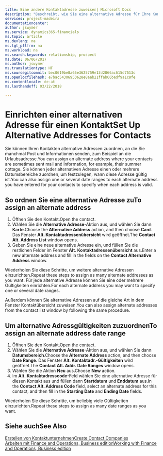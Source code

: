```yaml
---
title: Eine andere Kontaktadresse zuweisen| Microsoft Docs
description: "Beschreibt, wie Sie eine alternative Adresse für Ihre Kontakte zuweisen, an die Sie manchmal Informationen senden."
services: project-madeira
documentationcenter: 
author: jswymer
ms.service: dynamics365-financials
ms.topic: article
ms.devlang: na
ms.tgt_pltfrm: na
ms.workload: na
ms.search.keywords: relationship, prospect
ms.date: 06/06/2017
ms.author: jswymer
ms.translationtype: HT
ms.sourcegitcommit: bec0619be0a65e3625759e13d2866ac615d7513c
ms.openlocfilehash: e7bac54306953628e8aab21ffab66badf9a1c8fe
ms.contentlocale: de-at
ms.lasthandoff: 03/22/2018

---
```

# <a name="set-up-alternative-addresses-for-contacts"></a><span data-ttu-id="62209-103">Einrichten einer alternativen Adresse für einen Kontakt</span><span class="sxs-lookup"><span data-stu-id="62209-103">Set Up Alternative Addresses for Contacts</span></span>
<span data-ttu-id="62209-104">Sie können Ihren Kontakten alternative Adressen zuordnen, an die Sie manchmal Post und Informationen senden, zum Beispiel an die Urlaubsadresse.</span><span class="sxs-lookup"><span data-stu-id="62209-104">You can assign an alternate address where your contacts are sometimes sent mail and information, for example, their summer cottage.</span></span> <span data-ttu-id="62209-105">Sie können jeder alternativen Adresse einen oder mehrere Datumsbereiche zuordnen, um festzulegen, wann diese Adresse gültig ist.</span><span class="sxs-lookup"><span data-stu-id="62209-105">You can also assign one or several date ranges to each alternate address you have entered for your contacts to specify when each address is valid.</span></span>

## <a name="to-assign-an-alternate-address"></a><span data-ttu-id="62209-106">So ordnen Sie eine alternative Adresse zu</span><span class="sxs-lookup"><span data-stu-id="62209-106">To assign an alternate address</span></span>
1. <span data-ttu-id="62209-107">Öffnen Sie den Kontakt.</span><span class="sxs-lookup"><span data-stu-id="62209-107">Open the contact.</span></span>
2. <span data-ttu-id="62209-108">Wählen Sie die **Alternative Adresse**-Aktion aus, und wählen Sie dann **Karte**.</span><span class="sxs-lookup"><span data-stu-id="62209-108">Choose the **Alternative Address** action, and then choose **Card**.</span></span> <span data-ttu-id="62209-109">Das Fenster **Alt. Kontaktadressenübersicht** wird geöffnet.</span><span class="sxs-lookup"><span data-stu-id="62209-109">The **Contact Alt. Address List** window opens.</span></span>
3. <span data-ttu-id="62209-110">Geben Sie eine neue alternative Adresse ein, und füllen Sie die restlichen Felder im Fenster **Alt. Kontaktadressenübersicht** aus.</span><span class="sxs-lookup"><span data-stu-id="62209-110">Enter a new alternate address and fill in the fields on the **Contact Alternative Address** window.</span></span>

<span data-ttu-id="62209-111">Wiederholen Sie diese Schritte, um weitere alternative Adressen einzurichten.</span><span class="sxs-lookup"><span data-stu-id="62209-111">Repeat these steps to assign as many alternate addresses as you want.</span></span> <span data-ttu-id="62209-112">Für jede alternative Adresse können Sie eine oder mehrere Gültigkeiten einrichten.</span><span class="sxs-lookup"><span data-stu-id="62209-112">For each alternate address you may want to specify one or several date ranges.</span></span>

<span data-ttu-id="62209-113">Außerdem können Sie alternative Adressen auf die gleiche Art in dem Fenster Kontaktübersicht zuweisen.</span><span class="sxs-lookup"><span data-stu-id="62209-113">You can also assign alternate addresses from the contact list window by following the same procedure.</span></span>

## <a name="to-assign-an-alternate-address-date-range"></a><span data-ttu-id="62209-114">Um alternative Adressgültigkeiten zuzuordnen</span><span class="sxs-lookup"><span data-stu-id="62209-114">To assign an alternate address date range</span></span>
1. <span data-ttu-id="62209-115">Öffnen Sie den Kontakt.</span><span class="sxs-lookup"><span data-stu-id="62209-115">Open the contact.</span></span>
2. <span data-ttu-id="62209-116">Wählen Sie die **Alternative Adresse**-Aktion aus, und wählen Sie dann **Datumsbereich**.</span><span class="sxs-lookup"><span data-stu-id="62209-116">Choose the **Alternate Address** action, and then choose **Date Range**.</span></span> <span data-ttu-id="62209-117">Das Fenster **Alt. Kontaktadr.-Gültigkeiten** wird geöffnet.</span><span class="sxs-lookup"><span data-stu-id="62209-117">The **Contact Alt. Addr. Date Ranges** window opens.</span></span>
3. <span data-ttu-id="62209-118">Wählen Sie die Aktion **Neu** aus.</span><span class="sxs-lookup"><span data-stu-id="62209-118">Choose **New** action.</span></span>
4. <span data-ttu-id="62209-119">Im **Alt. Kontaktadresscode**-Feld wählen Sie eine alternative Adresse für diesen Kontakt aus und füllen dann **Startdatum** und **Enddatum** aus.</span><span class="sxs-lookup"><span data-stu-id="62209-119">In the **Contact Alt. Address Code** field, select an alternate address for this contact, and then fill in the **Starting Date** and **Ending Date** fields.</span></span>

<span data-ttu-id="62209-120">Wiederholen Sie diese Schritte, um beliebig viele Gültigkeiten einzurichten.</span><span class="sxs-lookup"><span data-stu-id="62209-120">Repeat these steps to assign as many date ranges as you want.</span></span>

## <a name="see-also"></a><span data-ttu-id="62209-121">Siehe auch</span><span class="sxs-lookup"><span data-stu-id="62209-121">See Also</span></span>
[<span data-ttu-id="62209-122">Erstellen von Kontaktunternehmen</span><span class="sxs-lookup"><span data-stu-id="62209-122">Create Contact Companies</span></span>](marketing-create-contact-companies.md)  
[<span data-ttu-id="62209-123">Arbeiten mit Finance and Operations, Business edition</span><span class="sxs-lookup"><span data-stu-id="62209-123">Working with Finance and Operations, Business edition</span></span>](ui-work-product.md)

